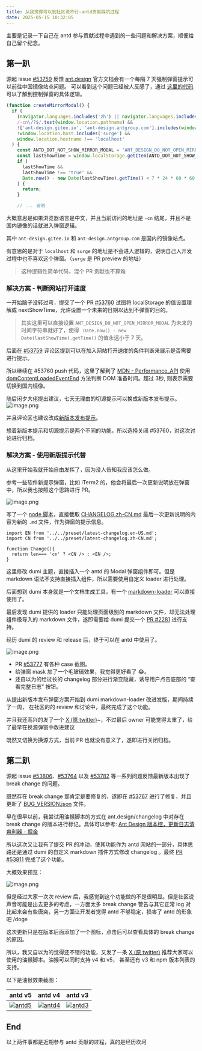 ```yaml
---
title: 从我觉得可以到社区说不行-antd贡献踩坑过程
date: 2025-05-15 10:32:05
---
```


主要是记录一下自己在 antd 参与贡献过程中遇到的一些问题和解决方案，顺便给自己留个纪念。

<!-- more -->

## 第一趴

源起 issue [#53759](https://github.com/ant-design/ant-design/issues/53759) 反馈 [ant.design](https://ant.design) 官方文档会有一个每隔 7 天强制弹窗提示可以前往中国镜像站点问题。
可以看到这个问题已经被人反感了，通过 [这里的代码](https://github.com/ant-design/ant-design/blob/5.25.1/.dumi/scripts/mirror-modal.js#L7) 可以了解到控制弹窗的具体逻辑。

```js
(function createMirrorModal() {
  if (
    (navigator.languages.includes('zh') || navigator.languages.includes('zh-CN')) &&
    /-cn\/?$/.test(window.location.pathname) &&
    !['ant-design.gitee.io', 'ant-design.antgroup.com'].includes(window.location.hostname) &&
    !window.location.host.includes('surge') &&
    window.location.hostname !== 'localhost'
  ) {
    const ANTD_DOT_NOT_SHOW_MIRROR_MODAL = 'ANT_DESIGN_DO_NOT_OPEN_MIRROR_MODAL';
    const lastShowTime = window.localStorage.getItem(ANTD_DOT_NOT_SHOW_MIRROR_MODAL);
    if (
      lastShowTime &&
      lastShowTime !== 'true' &&
      Date.now() - new Date(lastShowTime).getTime() < 7 * 24 * 60 * 60 * 1000
    ) {
      return;
    }

    // ... 省略
```

大概意思是如果浏览器语言是中文，并且当前访问的地址是 `-cn` 结尾，并且不是国内镜像的话就进入弹窗逻辑。

其中 `ant-design.gitee.io` 和 `ant-design.antgroup.com` 是国内的镜像站点。

有意思的是对于 `localhost` 和 `surge` 的地址是不会进入逻辑的，说明自己人开发过程中也不喜欢这个弹窗。（`surge` 是 PR preview 的地址）

> 这种逻辑性简单代码，混个 PR 贡献也不算难

### 解决方案 - 判断网站打开速度

一开始脑子没转过弯，提交了一个 PR [#53760](https://github.com/ant-design/ant-design/pull/53760) 试图将 localStorage 的值设置理解成 nextShowTime，允许设置一个未来的日期以达到不弹窗的目的。

> 其实这里可以直接设置 `ANT_DESIGN_DO_NOT_OPEN_MIRROR_MODAL` 为未来的时间字符串就好了，使得 ` Date.now() - new Date(lastShowTime).getTime()` 的值永远小于 7 天。

后面在 [#53759](https://github.com/ant-design/ant-design/issues/53759#issuecomment-2861386907) 评论区提到可以在加入网站打开速度的条件判断来展示是否需要进行提示。

所以继续在 #53760 push 代码，这里了解到了 [MDN - Performance_API](https://developer.mozilla.org/zh-CN/docs/Web/API/Performance_API) 使用 [domContentLoadedEventEnd](https://developer.mozilla.org/en-US/docs/Web/API/PerformanceNavigationTiming/) 方法判断 DOM 准备时间。超过 3秒, 则表示需要切换到国内镜像。

随后闲夕大佬提出建议，七天无理由的切源提示可以换成新版本发布提示。
![image.png](https://s2.loli.net/2025/05/15/RaygzM74rdTXKQu.png)

并且评论区也建议改成[新版本发布提示](https://github.com/ant-design/ant-design/pull/53760#issuecomment-2861836417)。

想着新版本提示和切源提示是两个不同的功能，所以选择关闭 #53760，对这次讨论进行归档。

### 解决方案 - 使用新版提示代替

从这里开始我就开始自由发挥了，因为没人告知我应该怎么做。

参考一些软件新提示弹窗，比如 iTerm2 的，他会将最后一次更新说明放在弹窗中，所以我也按照这个思路进行 PR。

![image.png](https://s2.loli.net/2025/05/15/rBwsWL6GIY9xHAF.png)

写了一个 [node 脚本](https://github.com/ant-design/ant-design/pull/53777/files#diff-8649a16e7694838bed97ae2dc92de1f76f96b0b9be006ea95b797548666cca2e)，直接截取 [CHANGELOG.zh-CN.md](https://github.com/ant-design/ant-design/blob/master/CHANGELOG.zh-CN.md) 最后一次更新说明的内容为新的 `.md` 文件，作为弹窗的提示信息。

```tsx
import EN from '../../preset/latest-changelog.en-US.md';
import CN from '../../preset/latest-changelog.zh-CN.md';

function Change(){
  return len=== 'cn' ? <CN /> : <EN />;
}
```

这里修改 dumi 主题，直接插入一个 antd 的 Modal 弹窗组件即可。但是 markdown 语法不支持直接插入组件，所以需要使用自定义 loader 进行处理。

后面想到 dumi 本身就是一个文档生成工具，有一个 [markdown-loader](https://github.com/umijs/dumi/blob/v2.4.21/src/loaders/markdown/index.ts) 可以直接使用了。

最后发现 dumi 提供的 loader 只能处理页面级别的 markdown 文件，却无法处理组件级导入的 markdown 文件，遂即需要给 dumi 提交一个 [PR #2281](https://github.com/umijs/dumi/pull/2281) 进行支持。

经历 dumi 的 review 和 release 后，终于可以在 antd 中使用了。

![image.png](https://s2.loli.net/2025/05/15/EqhWZBHwPplTYuo.png)

- PR [#53777](https://github.com/ant-design/ant-design/pull/53777) 有各种 case 截图。
- 给弹窗 mask 加了一个毛玻璃效果，我觉得更好看了 😂。
- 还自以为的给过长的 changelog 部分进行渐变隐藏，诱导用户点击底部的 “查看完整日志” 按钮。

从提出新版本发布弹窗方案开始到 dumi markdown-loader 改进发版，期间持续了一周， 在社区的的 review 和讨论中，最终完成了这个功能。

并且我还高兴的发了一个 [X (原 twitter)](https://x.com/Wxh16144/status/1920724243605537047)~，不过最后 owner 可能觉得太重了，给了最早在换源弹窗中改进建议

既然又切换为换源方式，当前 PR 也就没有意义了，遂即进行关闭归档。

## 第二趴

源起 issue [#53806](https://github.com/ant-design/ant-design/issues/53806)、[#53764](https://github.com/ant-design/ant-design/issues/53764) 以及 [#53782](https://github.com/ant-design/ant-design/issues/53782) 等一系列问题反馈最新版本出现了 break change 的问题。

既然存在 break change 那肯定是要修复的，遂即在 [#53767](https://github.com/ant-design/ant-design/pull/53767) 进行了修复，并且更新了 [BUG_VERSION.json](https://github.com/ant-design/ant-design/blob/master/BUG_VERSIONS.json) 文件。

早在很早以前，我尝试用油猴脚本的方式在 ant.design/changelog 中对存在 break change 的版本进行标记。具体可以参考: [Ant Design 版本控，更新日志清爽利器 - 掘金](https://juejin.cn/post/7321164229545377831)

所以这次又让我有了提交 PR 的冲动，使其功能作为 antd 网站的一部分，具体思路还是通过 dumi 的自定义 markdown 插件方式修改 changelog 。最终  [PR #53811](https://github.com/ant-design/ant-design/pull/53811) 完成了这个功能。

大概效果预览：

![image.png](https://s2.loli.net/2025/05/15/R274n1YPufQTI5M.png)

但是经过大家一次次 review 后，我感觉到这个功能做的不是很明显。但是社区说声音可能是出去更多的考虑，一方面太多 break change 警告与其它正常 log 对比起来会有些唐突，另一方面让开发者觉得 antd 不够稳定，损害了 antd 的形象吧 /doge

这次更新只是在版本后面添加了一个图标，点击后可以查看具体的 break change 的原因。

所以，我又自以为的觉得还不错的功能，又发了一条 [X (原 twitter)](https://x.com/Wxh16144/status/1922183971435122920) 推荐大家可以使用的油猴脚本。油猴可以同时支持 v4 和 v5， 甚至还有 v3 和 npm 版本列表的支持。

以下是油猴效果截图：

| antd v5 | antd v4 | antd v3 |
| --- | --- | --- |
| [![antd5](https://github.com/Wxh16144/refined-antd-changelog/assets/32004925/c269e70e-e8c0-4815-b5ef-0c502d2f2600)](https://ant.design/changelog-cn) | [![antd4](https://github.com/Wxh16144/refined-antd-changelog/assets/32004925/44eefee9-fe5a-4159-9f9f-da99f01078f4)](https://4x.ant.design/changelog-cn)    |  [![antd3](https://github.com/user-attachments/assets/caaa0f0c-e013-4c5d-81a2-c7630201176a)](https://3x.ant.design/changelog-cn)  |

## End

以上两件事都是近期参与 antd 贡献的过程，真的是经历坎坷
